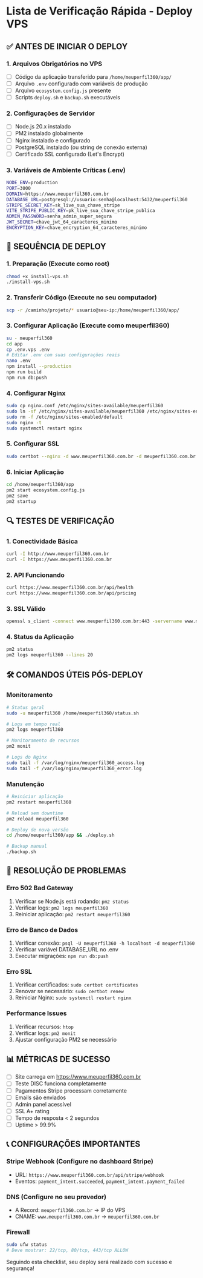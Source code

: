 # Lista de Verificação Rápida - Deploy VPS

## ✅ ANTES DE INICIAR O DEPLOY

### 1. Arquivos Obrigatórios no VPS
- [ ] Código da aplicação transferido para `/home/meuperfil360/app/`
- [ ] Arquivo `.env` configurado com variáveis de produção
- [ ] Arquivo `ecosystem.config.js` presente
- [ ] Scripts `deploy.sh` e `backup.sh` executáveis

### 2. Configurações de Servidor
- [ ] Node.js 20.x instalado
- [ ] PM2 instalado globalmente
- [ ] Nginx instalado e configurado
- [ ] PostgreSQL instalado (ou string de conexão externa)
- [ ] Certificado SSL configurado (Let's Encrypt)

### 3. Variáveis de Ambiente Críticas (.env)
```bash
NODE_ENV=production
PORT=3000
DOMAIN=https://www.meuperfil360.com.br
DATABASE_URL=postgresql://usuario:senha@localhost:5432/meuperfil360
STRIPE_SECRET_KEY=sk_live_sua_chave_stripe
VITE_STRIPE_PUBLIC_KEY=pk_live_sua_chave_stripe_publica
ADMIN_PASSWORD=senha_admin_super_segura
JWT_SECRET=chave_jwt_64_caracteres_minimo
ENCRYPTION_KEY=chave_encryption_64_caracteres_minimo
```

## 🚀 SEQUÊNCIA DE DEPLOY

### 1. Preparação (Execute como root)
```bash
chmod +x install-vps.sh
./install-vps.sh
```

### 2. Transferir Código (Execute no seu computador)
```bash
scp -r /caminho/projeto/* usuario@seu-ip:/home/meuperfil360/app/
```

### 3. Configurar Aplicação (Execute como meuperfil360)
```bash
su - meuperfil360
cd app
cp .env.vps .env
# Editar .env com suas configurações reais
nano .env
npm install --production
npm run build
npm run db:push
```

### 4. Configurar Nginx
```bash
sudo cp nginx.conf /etc/nginx/sites-available/meuperfil360
sudo ln -sf /etc/nginx/sites-available/meuperfil360 /etc/nginx/sites-enabled/
sudo rm -f /etc/nginx/sites-enabled/default
sudo nginx -t
sudo systemctl restart nginx
```

### 5. Configurar SSL
```bash
sudo certbot --nginx -d www.meuperfil360.com.br -d meuperfil360.com.br
```

### 6. Iniciar Aplicação
```bash
cd /home/meuperfil360/app
pm2 start ecosystem.config.js
pm2 save
pm2 startup
```

## 🔍 TESTES DE VERIFICAÇÃO

### 1. Conectividade Básica
```bash
curl -I http://www.meuperfil360.com.br
curl -I https://www.meuperfil360.com.br
```

### 2. API Funcionando
```bash
curl https://www.meuperfil360.com.br/api/health
curl https://www.meuperfil360.com.br/api/pricing
```

### 3. SSL Válido
```bash
openssl s_client -connect www.meuperfil360.com.br:443 -servername www.meuperfil360.com.br
```

### 4. Status da Aplicação
```bash
pm2 status
pm2 logs meuperfil360 --lines 20
```

## 🛠️ COMANDOS ÚTEIS PÓS-DEPLOY

### Monitoramento
```bash
# Status geral
sudo -u meuperfil360 /home/meuperfil360/status.sh

# Logs em tempo real
pm2 logs meuperfil360

# Monitoramento de recursos
pm2 monit

# Logs do Nginx
sudo tail -f /var/log/nginx/meuperfil360_access.log
sudo tail -f /var/log/nginx/meuperfil360_error.log
```

### Manutenção
```bash
# Reiniciar aplicação
pm2 restart meuperfil360

# Reload sem downtime
pm2 reload meuperfil360

# Deploy de nova versão
cd /home/meuperfil360/app && ./deploy.sh

# Backup manual
./backup.sh
```

## 🚨 RESOLUÇÃO DE PROBLEMAS

### Erro 502 Bad Gateway
1. Verificar se Node.js está rodando: `pm2 status`
2. Verificar logs: `pm2 logs meuperfil360`
3. Reiniciar aplicação: `pm2 restart meuperfil360`

### Erro de Banco de Dados
1. Verificar conexão: `psql -U meuperfil360 -h localhost -d meuperfil360`
2. Verificar variável DATABASE_URL no .env
3. Executar migrações: `npm run db:push`

### Erro SSL
1. Verificar certificados: `sudo certbot certificates`
2. Renovar se necessário: `sudo certbot renew`
3. Reiniciar Nginx: `sudo systemctl restart nginx`

### Performance Issues
1. Verificar recursos: `htop`
2. Verificar logs: `pm2 monit`
3. Ajustar configuração PM2 se necessário

## 📊 MÉTRICAS DE SUCESSO

- [ ] Site carrega em https://www.meuperfil360.com.br
- [ ] Teste DISC funciona completamente
- [ ] Pagamentos Stripe processam corretamente
- [ ] Emails são enviados
- [ ] Admin panel acessível
- [ ] SSL A+ rating
- [ ] Tempo de resposta < 2 segundos
- [ ] Uptime > 99.9%

## 📞 CONFIGURAÇÕES IMPORTANTES

### Stripe Webhook (Configure no dashboard Stripe)
- URL: `https://www.meuperfil360.com.br/api/stripe/webhook`
- Eventos: `payment_intent.succeeded`, `payment_intent.payment_failed`

### DNS (Configure no seu provedor)
- A Record: `meuperfil360.com.br` → IP do VPS
- CNAME: `www.meuperfil360.com.br` → `meuperfil360.com.br`

### Firewall
```bash
sudo ufw status
# Deve mostrar: 22/tcp, 80/tcp, 443/tcp ALLOW
```

Seguindo esta checklist, seu deploy será realizado com sucesso e segurança!